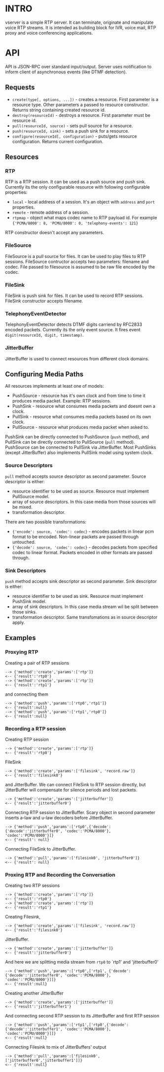 INTRO
=====

vserver is a simple RTP server. It can terminate, originate and manipulate voice RTP streams.
It is intended as building block for IVR, voice mail, RTP proxy and voice conferencing applications.

API
===

API is JSON-RPC over standard input/output. Server uses notification to inform client of asynchronous
events (like DTMF detection).

Requests
--------

* `create(type[, options, ...])` - creates a resource. First parameter is a resource type. Other parameters a passed to resource
constructor. Returns string containing created resource id.
* `destroy(resourceId)` - destroys a resource. First parameter must be resource id.
* `pull(resourceId, source)` - sets pull source for a resource.
* `push(resourceId, sink)` - sets a push sink for a resource.
* `configure(resourceId[, configuration)` - puts/gets resource configuration. Returns current configuration.

Resources
---------

### RTP

RTP is a RTP session. It can be used as a push source and push sink. Currently its the only configurable resource with following 
configurable properties:

* `local` - local address of a session. It's an object with `address` and `port` properties.
* `remote` - remote address of a session. 
* `rtpmap` - object what maps codec name to RTP payload id. For example `{'PCMA/8000': 8, 'PCMU/8000': 0, 'telephony-events': 121}`

RTP constructor doesn't accept any parameters.

### FileSource

FileSource is a pull source for files. It can be used to play files to RTP sessions. FileSource contructor accepts two parameters: 
filename and codec. File passed to filesource is assumed to be raw file encoded by the codec.

### FileSink

FileSink is push sink for files. It can be used to record RTP sessions. FileSink constructor accepts filename.

### TelephonyEventDetector

TelephonyEventDetector detects DTMF digits carriend by RFC2833 encoded packets. Currently its the only event source. It fires event
`digit(resourceId, digit, timestamp)`.

### JitterBuffer

JitterBuffer is used to connect resources from different clock domains.

Configuring Media Paths
-----------------------

All resources implements at least one of models:

* PushSource - resource has it's own clock and from time to time it produces media packet. Example: RTP sessions.
* PushSink - resource what consumes media packets and doesnt own a clock.
* PullSink - resource what consumes media packets based on its own clock.
* PullSource - resource what produces media packet when asked to.

PushSink can be directly connected to PushSource (`push` method), and PullSink can be directly connected to PullSource (`pull` method).
PushSource can be connected to PullSink via JitterBuffer. Most PushSinks (except JitterBuffer) also implements PullSink model using system
clock.

### Source Descriptors

`pull` method accepts source descriptor as second parameter. Source descriptor is either:

* resource identifier to be used as source. Resource must implement PullSource model.
* array of source descriptors. In this case media from those sources will be mixed.
* transformation descriptor.

There are two possible transformations:
* `{'encode': source, 'codec': codec}` - encodes packets in linear pcm format to be encoded. Non-linear packets are passed through untouched.
* `{'decode': source, 'codec': codec}` - decodes packets from specified codec to linear format. Packets encoded in other formats are passed
through.

### Sink Descriptors

`push` method accepts sink descriptor as second parameter. Sink descriptor is either:

* resource identifier to be used as sink. Resource must implement PushSink model.
* array of sink descriptors. In this case media stream wil be split between those sinks.
* transformation descriptor. Same transfomations as in source descriptor apply.

Examples
--------

### Proxying RTP

Creating a pair of RTP sessions

    --> {'method':'create','params':['rtp']}
    <-- {'result':'rtp0'}
    --> {'method':'create','params':['rtp']}
    <-- {'result':'rtp1'}

and connecting them

    --> {'method':'push','params':['rtp0','rtp1']}
    <-- {'result':null}
    --> {'method':'push','params':['rtp1','rtp0']}
    <-- {'result':null}     

### Recording a RTP session

Creating RTP session

    --> {'method':'create','params':['rtp']}
    <-- {'result':'rtp0'}

FileSink

    --> {'method':'create','params':['filesink', 'record.raw']}
    <-- {'result':'filesink0'}

and JitterBuffer. We can connect FileSink to RTP session directly, but JitterBuffer will compensate for silence periods and lost packets.

    --> {'method':'create','params':['jitterbuffer']}
    <-- {'result':'jitterbuffer0'}

Connecting RTP session to JitterBuffer. Scary object in second parameter inserts a-law and u-law decoders before JitterBuffer.

    --> {'method':'push','params':['rtp0',{'decode':{'decode':'jitterbuffer0', 'codec':'PCMA/8000'}, 'codec':'PCMU/8000'}]}
    <-- {'result': null}

Connecting FileSink to JitterBuffer.

    --> {'method':'pull','params':['filesink0', 'jitterbuffer0']}
    <-- {'result': null}

### Proxing RTP and Recording the Conversation

Creating two RTP sessions

    --> {'method':'create','params':['rtp']}
    <-- {'result':'rtp0'}
    --> {'method':'create','params':['rtp']}
    <-- {'result':'rtp1'}

Creating Filesink,

    --> {'method':'create','params':['filesink', 'record.raw']}
    <-- {'result':'filesink0'}

JitterBuffer.

    --> {'method':'create','params':['jitterbuffer']}
    <-- {'result':'jitterbuffer0'}

And here we are splitting media stream from `rtp0` to `rtp1' and 'jitterbuffer0'

    --> {'method':'push','params':['rtp0',['rtp1', {'decode':{'decode':'jitterbuffer0', 'codec':'PCMA/8000'}, 'codec':'PCMU/8000'}]]}
    <-- {'result':null}

Creating another JitterBuffer

    --> {'method':'create','params':['jitterbuffer']}
    <-- {'result':'jitterbuffer1'}

And connecting second RTP session to its JitterBuffer and first RTP session

    --> {'method':'push','params':['rtp1',['rtp0',{'decode':{'decode':'jitterbuffer1', 'codec':'PCMA/8000'}, 'codec':'PCMU/8000'}]]}
    <-- {'result':null}

Connecting Filesink to mix of JitterBuffers' output

    --> {'method':'pull','params':['filesink0',['jitterbuffer0','jitterbuffer1']]}
    <-- {'result':null}


